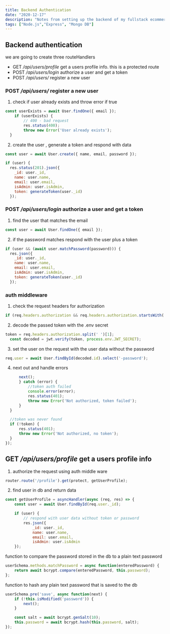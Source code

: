 ```yaml
---
title: Backend Authentication
date: "2020-12-17"
description: "Notes from setting up the backend of my fullstack ecommerce project."
tags: ["Node.js","Express", "Mongo DB"]
---
```


## Backend authentication

we are going to create three routeHandlers
- GET */api/users/profile* get a users profile info. this is a protected route
- POST */api/users/login* authorize a user and get a token
- POST */api/users/* register a new user

### POST */api/users/* register a new user

1. check if user already exists and throw error if true
```js
const userExists = await User.findOne({ email });
	if (userExists) {
		// 400 - bad request
		res.status(400);
		throw new Error('User already exists');
  }
```

2. create the user , generate a token and respond with data 
```js
const user = await User.create({ name, email, password });

if (user) {
  res.status(201).json({
    _id: user._id,
    name: user.name,
    email: user.email,
    isAdmin: user.isAdmin,
    token: generateToken(user._id)
  });
```

### POST */api/users/login* authorize a user and get a token

1. find the user that matches the email
```js
const user = await User.findOne({ email });
```

2. if the password matches respond with the user plus a token

```js
if (user && (await user.matchPassword(password))) {
  res.json({
    _id: user._id,
    name: user.name,
    email: user.email,
    isAdmin: user.isAdmin,
    token: generateToken(user._id)
  });
```



 ### auth middleware
  1. check the request headers for authorization 

  ```js
  if (req.headers.authorization && req.headers.authorization.startsWith('Bearer')) {
  ```

  2. decode the passed token with the .env secret

  ```js
  token = req.headers.authorization.split(' ')[1];
	const decoded = jwt.verify(token, process.env.JWT_SECRET);
  ```

  3. set the user on the request with the user data without the password

  ```js
  req.user = await User.findById(decoded.id).select('-password');
  ```
  
  4. next out and handle errors

  ```js
  		next();
		} catch (error) {
			//token auth failed
			console.error(error);
			res.status(401);
			throw new Error('Not authorized, token failed');
		}
	}

	//token was never found
	if (!token) {
		res.status(401);
		throw new Error('Not authorized, no token');
	}
  });
  ```

## GET */api/users/profile* get a users profile info

1. authorize the request using auth middle ware
```js
router.route('/profile').get(protect, getUserProfile);
```

2. find user in db and return data 
```js
const getUserProfile = asyncHandler(async (req, res) => {
	const user = await User.findById(req.user._id);

	if (user) {
		// respond with user data without token or password
		res.json({
			_id: user._id,
			name: user.name,
			email: user.email,
			isAdmin: user.isAdmin
    });
```
















function to compare the password stored in the db to a plain text password

```js 
userSchema.methods.matchPassword = async function(enteredPassword) {
	return await bcrypt.compare(enteredPassword, this.password);
};
```

function to hash any plain text password that is saved to the db 

```js
userSchema.pre('save', async function(next) {
	if (!this.isModified('password')) {
		next();
	}

	const salt = await bcrypt.genSalt(10);
	this.password = await bcrypt.hash(this.password, salt);
});
```